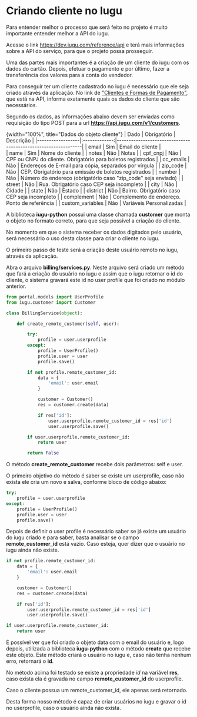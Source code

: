 # Criando cliente no Iugu

Para entender melhor o processo que será feito no projeto é muito importante entender melhor a API do iugu.

Acesse o link <https://dev.iugu.com/reference/api> e terá mais informações sobre a API do serviço, para que o projeto possa prosseguir.

Uma das partes mais importantes é a criação de um cliente do iugu com os dados do cartão. Depois, efetuar o pagamento e por último, fazer a transferência dos valores para a conta do vendedor.

Para conseguir ter um cliente cadastrado no iugu é necessário que ele seja criado através da aplicação. No link de ["Clientes e Formas de Pagamento"](), que está na API, informa exatamente quais os dados do cliente que são necessários.

Segundo os dados, as informações abaixo devem ser enviadas como requisição do tipo POST para a url **https://api.iugu.com/v1/customers**.

{width="100%", title="Dados do objeto cliente"}
| Dado             | Obrigatório   | Descrição                                                     |
|------------------|:-------------:|---------------------------------------------------------------|
| email   		   | Sim           | Email do cliente      										   |    
| name     		   | Sim           | Nome do cliente      										   | 
| notes     	   | Não           | Notas													       | 
| cpf_cnpj     	   | Não           | CPF ou CNPJ do cliente. Obrigatório para boletos registrados  | 
| cc_emails        | Não           | Endereços de E-mail para cópia, separados por vírgula     	   | 
| zip_code     	   | Não           | CEP. Obrigatório para emissão de boletos registrados     	   | 
| number     	   | Não           | Número do endereço (obrigatório caso "zip_code" seja enviado) | 
| street     	   | Não           | Rua. Obrigatório caso CEP seja incompleto    				   | 
| city     		   | Não           | Cidade  									 				   | 
| state     	   | Não           | Estado										 				   | 
| district     	   | Não           | Bairro. Obrigatório caso CEP seja incompleto 				   | 
| complement       | Não           | Complemento de endereço. Ponto de referência 				   | 
| custom_variables | Não           | Variáveis Personalizadas 									   | 

A biblioteca **iugu-python** possui uma classe chamada **customer** que monta o objeto no formato correto, para que seja possível a criação do cliente.

 No momento em que o sistema receber os dados digitados pelo usuário, será necessário o uso desta classe para criar o cliente no iugu.

O primeiro passo de teste será a criação deste usuário remoto no iugu, através da aplicação.

Abra o arquivo **billing/services.py**. Neste arquivo será criado um método que fará a criação do usuário no iugu e assim que o iugu retornar o id do cliente, o sistema gravará este id no user profile que foi criado no módulo anterior.

```python
from portal.models import UserProfile
from iugu.customer import Customer

class BillingService(object):

    def create_remote_customer(self, user):

        try:
            profile = user.userprofile
        except:
            profile = UserProfile()
            profile.user = user
            profile.save()

        if not profile.remote_customer_id:
            data = {
                'email': user.email
            }

            customer = Customer()
            res = customer.create(data)

            if res['id']:
                user.userprofile.remote_customer_id = res['id']
                user.userprofile.save()

        if user.userprofile.remote_customer_id:
            return user

        return False
```

O método **create_remote_customer** recebe dois parâmetros: self e user.

O primeiro objetivo do método é saber se existe um userprofile, caso não exista ele cria um novo e salva, conforme bloco de código abaixo:

```python
try:
    profile = user.userprofile
except:
    profile = UserProfile()
    profile.user = user
    profile.save()
```

Depois de definir o user profile é necessário saber se já existe um usuário do iugu criado e para saber, basta analisar se o campo **remote_customer_id** está vazio. Caso esteja, quer dizer que o usuário no iugu ainda não existe.

```python
if not profile.remote_customer_id:
    data = {
        'email': user.email
    }

    customer = Customer()
    res = customer.create(data)

    if res['id']:
        user.userprofile.remote_customer_id = res['id']
        user.userprofile.save()

if user.userprofile.remote_customer_id:
    return user
```

É possível ver que foi criado o objeto data com o email do usuário e, logo depois, utilizada a biblioteca **iugu-python** com o método **create** que recebe este objeto. Este método criará o usuário no iugu e, caso não tenha nenhum erro, retornará o **id**.

No método acima foi testado se existe a propriedade *id* na variável **res**, caso exista ela é gravada no campo **remote_customer_id** do userprofile.

Caso o cliente possua um remote_customer_id, ele apenas será retornado.

Desta forma nosso método é capaz de criar usuários no iugu e gravar o id no userprofile, caso o usuário ainda não exista.








